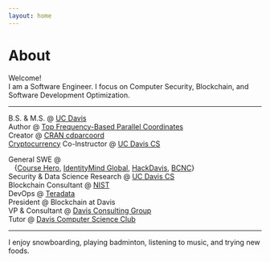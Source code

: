 ```yaml
---
layout: home
---
```

# About 

Welcome! <br>
I am a Software Engineer. I focus on Computer Security, Blockchain, and Software Development Optimization.<br>

---

B.S. &#38; M.S. @ [UC Davis](https://www.ucdavis.edu)<br>
Author @ [Top Frequency-Based Parallel Coordinates](https://arxiv.org/abs/1709.00665)<br>
Creator @ [CRAN cdparcoord](https://CRAN.R-project.org/package=cdparcoord)<br>
[Cryptocurrency](http://rylanschaeffer.github.io/resources/198FCourseSyllabus.pdf) Co-Instructor @ [UC Davis CS](http://www.cs.ucdavis.edu)<br>

General SWE @ <br>
&nbsp;&nbsp;&nbsp;{[Course Hero](https://www.coursehero.com), [IdentityMind Global](https://www.identitymindglobal.com), [HackDavis](http://hackdavis.io/), [BCNC](https://bcnclub.org)}<br>
Security &#38; Data Science Research @ [UC Davis CS](http://www.cs.ucdavis.edu)<br>
Blockchain Consultant @ [NIST](https://www.nist.gov/)<br>
DevOps @ [Teradata](http://www.teradata.com/?LangType=1033)<br> 
President @ Blockchain at Davis<br>
VP &#38; Consultant @ [Davis Consulting Group](http://davisconsultinggroup.org)<br>
Tutor @ [Davis Computer Science Club](https://daviscsclub.org/)<br>

---

I enjoy snowboarding, playing badminton, listening to music, and trying new foods. 
